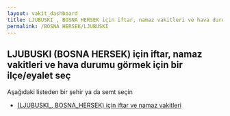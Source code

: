 ```yaml
---
layout: vakit_dashboard
title: LJUBUSKI , BOSNA HERSEK için iftar, namaz vakitleri ve hava durumu - ilçe/eyalet seç
permalink: /BOSNA HERSEK/LJUBUSKI 
---
```


## LJUBUSKI  (BOSNA HERSEK) için iftar, namaz vakitleri ve hava durumu  görmek için bir ilçe/eyalet seç

Aşağıdaki listeden bir şehir ya da semt seçin

* [ (LJUBUSKI_, BOSNA_HERSEK) için iftar ve namaz vakitleri](/BOSNA_HERSEK/LJUBUSKI_/)

<script type="text/javascript">
  var GLOBAL_COUNTRY = 'BOSNA HERSEK';
  var GLOBAL_CITY = 'LJUBUSKI ';
  var GLOBAL_STATE = 'LJUBUSKI ';
</script>
